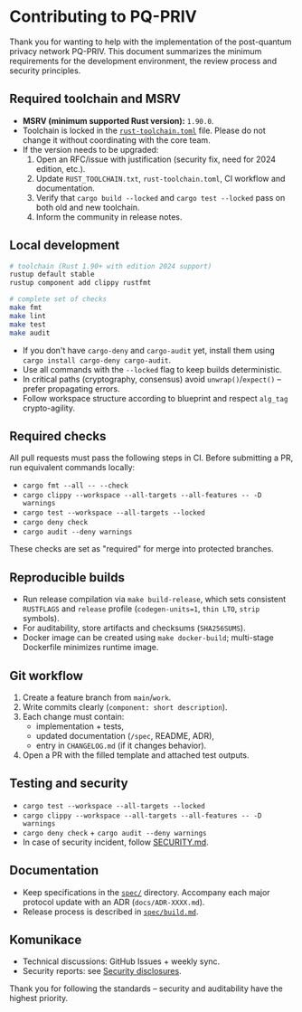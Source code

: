 # Contributing to PQ-PRIV

Thank you for wanting to help with the implementation of the post-quantum privacy network PQ-PRIV. This document summarizes the minimum requirements for the development environment, the review process and security principles.

## Required toolchain and MSRV

* **MSRV (minimum supported Rust version):** `1.90.0`.
* Toolchain is locked in the [`rust-toolchain.toml`](./rust-toolchain.toml) file. Please do not change it without coordinating with the core team.
* If the version needs to be upgraded:
  1. Open an RFC/issue with justification (security fix, need for 2024 edition, etc.).
  2. Update `RUST_TOOLCHAIN.txt`, `rust-toolchain.toml`, CI workflow and documentation.
  3. Verify that `cargo build --locked` and `cargo test --locked` pass on both old and new toolchain.
  4. Inform the community in release notes.

## Local development

```bash
# toolchain (Rust 1.90+ with edition 2024 support)
rustup default stable
rustup component add clippy rustfmt

# complete set of checks
make fmt
make lint
make test
make audit
```

* If you don't have `cargo-deny` and `cargo-audit` yet, install them using `cargo install cargo-deny cargo-audit`.
* Use all commands with the `--locked` flag to keep builds deterministic.
* In critical paths (cryptography, consensus) avoid `unwrap()`/`expect()` – prefer propagating errors.
* Follow workspace structure according to blueprint and respect `alg_tag` crypto-agility.

## Required checks

All pull requests must pass the following steps in CI. Before submitting a PR, run equivalent commands locally:

* `cargo fmt --all -- --check`
* `cargo clippy --workspace --all-targets --all-features -- -D warnings`
* `cargo test --workspace --all-targets --locked`
* `cargo deny check`
* `cargo audit --deny warnings`

These checks are set as "required" for merge into protected branches.

## Reproducible builds

* Run release compilation via `make build-release`, which sets consistent `RUSTFLAGS` and `release` profile (`codegen-units=1`, `thin LTO`, `strip` symbols).
* For auditability, store artifacts and checksums (`SHA256SUMS`).
* Docker image can be created using `make docker-build`; multi-stage Dockerfile minimizes runtime image.

## Git workflow

1. Create a feature branch from `main`/`work`.
2. Write commits clearly (`component: short description`).
3. Each change must contain:
   * implementation + tests,
   * updated documentation (`/spec`, README, ADR),
   * entry in `CHANGELOG.md` (if it changes behavior).
4. Open a PR with the filled template and attached test outputs.

## Testing and security

* `cargo test --workspace --all-targets --locked`
* `cargo clippy --workspace --all-targets --all-features -- -D warnings`
* `cargo deny check` + `cargo audit --deny warnings`
* In case of security incident, follow [SECURITY.md](./SECURITY.md).

## Documentation

* Keep specifications in the [`spec/`](./spec/README.md) directory. Accompany each major protocol update with an ADR (`docs/ADR-XXXX.md`).
* Release process is described in [`spec/build.md`](./spec/build.md).

## Komunikace

* Technical discussions: GitHub Issues + weekly sync.
* Security reports: see [Security disclosures](https://pq-priv.example.com/security).

Thank you for following the standards – security and auditability have the highest priority.

